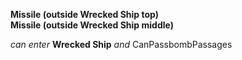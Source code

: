 ﻿**Missile (outside Wrecked Ship top)**  
**Missile (outside Wrecked Ship middle)**

*can enter* **Wrecked Ship** *and* CanPassbombPassages
